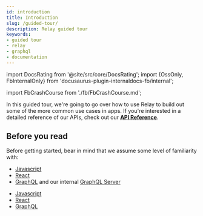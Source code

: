 ```yaml
---
id: introduction
title: Introduction
slug: /guided-tour/
description: Relay guided tour
keywords:
- guided tour
- relay
- graphql
- documentation
---
```


import DocsRating from '@site/src/core/DocsRating';
import {OssOnly, FbInternalOnly} from 'docusaurus-plugin-internaldocs-fb/internal';

import FbCrashCourse from './fb/FbCrashCourse.md';

In this guided tour, we're going to go over how to use Relay to build out some of the more common use cases in apps. If you're interested in a detailed reference of our APIs, check out our **[API Reference](../api-reference/relay-environment-provider/)**.


## Before you read

Before getting started, bear in mind that we assume some level of familiarity with:

<FbInternalOnly>

* [Javascript](https://our.internmc.facebook.com/intern/wiki/JavaScript/)
* [React](https://our.internmc.facebook.com/intern/wiki/ReactGuide/)
* [GraphQL](https://our.internmc.facebook.com/intern/wiki/GraphQL/) and our internal [GraphQL Server](https://our.internmc.facebook.com/intern/wiki/Graphql-for-hack-developers/)

</FbInternalOnly>

<OssOnly>

* [Javascript](https://felix-kling.de/jsbasics/)
* [React](https://reactjs.org/docs/getting-started.html)
* [GraphQL](https://graphql.org/learn/)

</OssOnly>

<FbCrashCourse />

<DocsRating />
